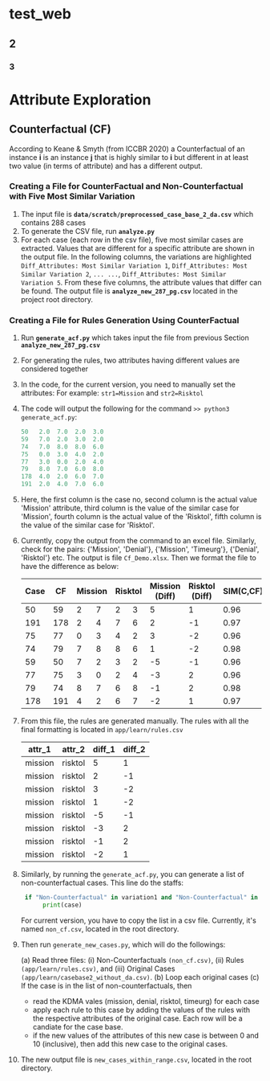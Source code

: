 # test_web #

## 2 ##

### 3 ###
# Attribute Exploration #
 
## Counterfactual (CF) ##
According to Keane & Smyth (from ICCBR 2020) a Counterfactual of an instance **i** is an instance **j** that is highly similar to **i** but different in at least two value (in terms of attribute) and has a different output.

### Creating a File for CounterFactual and Non-Counterfactual with Five Most Similar Variation ###
1. The input file is **`data/scratch/preprocessed_case_base_2_da.csv`** which contains 288 cases
2. To generate the CSV file, run **`analyze.py`**
3. For each case (each row in the csv file), five most similar cases are extracted. Values that are different for a specific attribute are shown in the output file. In the following columns, the variations are highlighted `Diff_Attributes: Most Similar Variation 1`, `Diff_Attributes: Most Similar Variation 2`, `... ...`, `Diff_Attributes: Most Similar Variation 5`. From these five columns, the attribute values that differ can be found. The output file is **`analyze_new_287_pg.csv`** located in the project root directory.

### Creating a File for Rules Generation Using CounterFactual  ###
1. Run **`generate_acf.py`** which takes input the file from previous Section **`analyze_new_287_pg.csv`**
2. For generating the rules, two attributes having different values are considered together 
3. In the code, for the current version, you need to manually set the attributes: For example: `str1=Mission` and `str2=Risktol`
4. The code will output the following for the command `>> python3 generate_acf.py`:
    ```python
    50   2.0  7.0  2.0  3.0 
    59   7.0  2.0  3.0  2.0 
    74   7.0  8.0  8.0  6.0 
    75   0.0  3.0  4.0  2.0 
    77   3.0  0.0  2.0  4.0 
    79   8.0  7.0  6.0  8.0 
    178  4.0  2.0  6.0  7.0 
    191  2.0  4.0  7.0  6.0
    
5. Here, the first column is the case no, second column is the actual value 'Mission' attribute, third column is the value of the similar case for 'Mission', fourth column is the actual value of the 'Risktol', fifth column is the value of the similar case for 'Risktol'.
6. Currently, copy the output from the command to an excel file. Similarly, check for the pairs: {'Mission', 'Denial'}, {'Mission', 'Timeurg'}, {'Denial', 'Risktol'} etc. The output is file `Cf_Demo.xlsx`. Then we format the file to have the difference as below:
   <table class="tg">
            <thead>
              <tr>
                <th class="tg-7btt">Case </th>
                <th class="tg-7btt">CF</th>
                <th class="tg-7btt" colspan="2">Mission<br></th>
                <th class="tg-7btt" colspan="2">Risktol</th>
                <th class="tg-7btt">Mission<br>(Diff)</th>
                <th class="tg-7btt">Risktol<br>(Diff)</th>
                <th class="tg-7btt">SIM(C,CF)</th>
                <th class="tg-7btt">Decision <br>(Original)</th>
                <th class="tg-7btt">Decision <br>(CF)</th>
              </tr>
            </thead>
            <tbody>
              <tr>
                <td class="tg-c3ow">50</td>
                <td class="tg-c3ow">59</td>
                <td class="tg-c3ow">2</td>
                <td class="tg-c3ow">7</td>
                <td class="tg-c3ow">2</td>
                <td class="tg-c3ow">3</td>
                <td class="tg-mq34">5</td>
                <td class="tg-mq34">1</td>
                <td class="tg-c3ow">0.96</td>
                <td class="tg-c3ow">11</td>
                <td class="tg-c3ow">10</td>
              </tr>
              <tr>
                <td class="tg-c3ow">191</td>
                <td class="tg-c3ow">178</td>
                <td class="tg-c3ow">2</td>
                <td class="tg-c3ow">4</td>
                <td class="tg-c3ow">7</td>
                <td class="tg-c3ow">6</td>
                <td class="tg-mq34">2</td>
                <td class="tg-mq34">-1</td>
                <td class="tg-c3ow">0.97</td>
                <td class="tg-c3ow">6</td>
                <td class="tg-c3ow">0</td>
              </tr>
              <tr>
                <td class="tg-c3ow">75</td>
                <td class="tg-c3ow">77</td>
                <td class="tg-c3ow">0</td>
                <td class="tg-c3ow">3</td>
                <td class="tg-c3ow">4</td>
                <td class="tg-c3ow">2</td>
                <td class="tg-mq34">3</td>
                <td class="tg-mq34">-2</td>
                <td class="tg-c3ow">0.96</td>
                <td class="tg-c3ow">10</td>
                <td class="tg-c3ow">9</td>
              </tr>
              <tr>
                <td class="tg-c3ow">74</td>
                <td class="tg-c3ow">79</td>
                <td class="tg-c3ow">7</td>
                <td class="tg-c3ow">8</td>
                <td class="tg-c3ow">8</td>
                <td class="tg-c3ow">6</td>
                <td class="tg-mq34">1</td>
                <td class="tg-mq34">-2</td>
                <td class="tg-c3ow">0.98</td>
                <td class="tg-c3ow">11</td>
                <td class="tg-c3ow">10</td>
              </tr>
              <tr>
                <td class="tg-c3ow">59</td>
                <td class="tg-c3ow">50</td>
                <td class="tg-c3ow">7</td>
                <td class="tg-c3ow">2</td>
                <td class="tg-c3ow">3</td>
                <td class="tg-c3ow">2</td>
                <td class="tg-mq34">-5</td>
                <td class="tg-mq34">-1</td>
                <td class="tg-c3ow">0.96</td>
                <td class="tg-c3ow">10</td>
                <td class="tg-c3ow">11</td>
              </tr>
              <tr>
                <td class="tg-c3ow">77</td>
                <td class="tg-c3ow">75</td>
                <td class="tg-c3ow">3</td>
                <td class="tg-c3ow">0</td>
                <td class="tg-c3ow">2</td>
                <td class="tg-c3ow">4</td>
                <td class="tg-mq34">-3</td>
                <td class="tg-mq34">2</td>
                <td class="tg-c3ow">0.96</td>
                <td class="tg-c3ow">9</td>
                <td class="tg-c3ow">10</td>
              </tr>
              <tr>
                <td class="tg-c3ow">79</td>
                <td class="tg-c3ow">74</td>
                <td class="tg-c3ow">8</td>
                <td class="tg-c3ow">7</td>
                <td class="tg-c3ow">6</td>
                <td class="tg-c3ow">8</td>
                <td class="tg-mq34">-1</td>
                <td class="tg-mq34">2</td>
                <td class="tg-c3ow">0.98</td>
                <td class="tg-c3ow">10</td>
                <td class="tg-c3ow">11</td>
              </tr>
              <tr>
                <td class="tg-c3ow">178</td>
                <td class="tg-c3ow">191</td>
                <td class="tg-c3ow">4</td>
                <td class="tg-c3ow">2</td>
                <td class="tg-c3ow">6</td>
                <td class="tg-c3ow">7</td>
                <td class="tg-mq34">-2</td>
                <td class="tg-mq34">1</td>
                <td class="tg-c3ow">0.97</td>
                <td class="tg-c3ow">0</td>
                <td class="tg-c3ow">6</td>
              </tr>
            </tbody>
        </table>
7. From this file, the rules are generated manually. The rules with all the final formatting is located in `app/learn/rules.csv`
        <table class="tg">
            <thead>
              <tr>
                <th class="tg-bobw">attr_1</th>
                <th class="tg-bobw">attr_2</th>
                <th class="tg-bobw">diff_1</th>
                <th class="tg-bobw">diff_2</th>
              </tr>
            </thead>
            <tbody>
              <tr>
                <td class="tg-8d8j">mission</td>
                <td class="tg-8d8j">risktol</td>
                <td class="tg-8d8j">5</td>
                <td class="tg-8d8j">1</td>
              </tr>
              <tr>
                <td class="tg-8d8j">mission</td>
                <td class="tg-8d8j">risktol</td>
                <td class="tg-8d8j">2</td>
                <td class="tg-8d8j">-1</td>
              </tr>
              <tr>
                <td class="tg-8d8j">mission</td>
                <td class="tg-8d8j">risktol</td>
                <td class="tg-8d8j">3</td>
                <td class="tg-8d8j">-2</td>
              </tr>
              <tr>
                <td class="tg-8d8j">mission</td>
                <td class="tg-8d8j">risktol</td>
                <td class="tg-8d8j">1</td>
                <td class="tg-8d8j">-2</td>
              </tr>
              <tr>
                <td class="tg-8d8j">mission</td>
                <td class="tg-8d8j">risktol</td>
                <td class="tg-8d8j">-5</td>
                <td class="tg-8d8j">-1</td>
              </tr>
              <tr>
                <td class="tg-8d8j">mission</td>
                <td class="tg-8d8j">risktol</td>
                <td class="tg-8d8j">-3</td>
                <td class="tg-8d8j">2</td>
              </tr>
              <tr>
                <td class="tg-8d8j">mission</td>
                <td class="tg-8d8j">risktol</td>
                <td class="tg-8d8j">-1</td>
                <td class="tg-8d8j">2</td>
              </tr>
              <tr>
                <td class="tg-8d8j">mission</td>
                <td class="tg-8d8j">risktol</td>
                <td class="tg-8d8j">-2</td>
                <td class="tg-8d8j">1</td>
              </tr>
            </tbody>
        </table>
8. Similarly, by running the `generate_acf.py`, you can generate a list of non-counterfactual cases. This line do the staffs:
   ```python
    if "Non-Counterfactual" in variation1 and "Non-Counterfactual" in variation2 and "Non-Counterfactual" in variation3 and "Non-Counterfactual" in variation4 and "Non-Counterfactual" in variation5:
         print(case)
   ```
   For current version, you have to copy the list in a csv file. Currently, it's named `non_cf.csv`, located in the root directory.
10. Then run `generate_new_cases.py`, which will do the followings:
    
    (a) Read three files: (i) Non-Counterfactuals `(non_cf.csv)`, (ii) Rules `(app/learn/rules.csv)`, and (iii) Original Cases `(app/learn/casebase2_without_da.csv)`.
    (b) Loop each original cases
    (c) If the case is in the list of non-counterfactuals, then
      - read the KDMA vales (mission, denial, risktol, timeurg) for each case
      - apply each rule to this case by adding the values of the rules with the respective attributes of the original case. Each row will be a candiate for the case base. 
      - if the new values of the attributes of this new case is between 0 and 10 (inclusive), then add this new case to the original cases.
11. The new output file is `new_cases_within_range.csv`, located in the root directory.   

